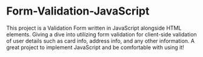 # Form-Validation-JavaScript
 
This project is a Validation Form written in JavaScript alongside HTML elements. Giving a dive into utilizing form validation for client-side validation of user details such as card info, address info, and any other information. A great project to implement JavaScript and be comfortable with using it! 